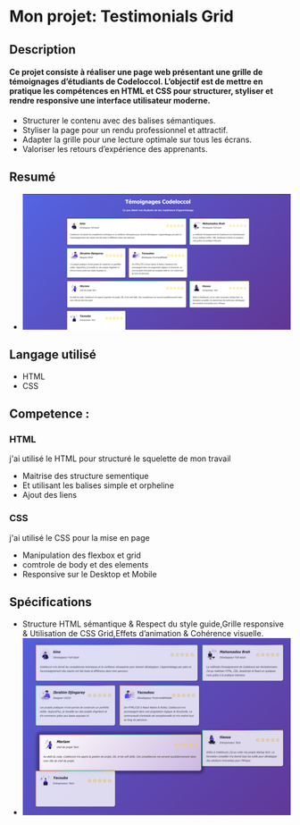 # Mon projet: Testimonials Grid
## Description
#### Ce projet consiste à réaliser une page web présentant une grille de témoignages d’étudiants de Codeloccol. L’objectif est de mettre en pratique les compétences en HTML et CSS pour structurer, styliser et rendre responsive une interface utilisateur moderne.
- Structurer le contenu avec des balises sémantiques.
- Styliser la page pour un rendu professionnel et attractif.
- Adapter la grille pour une lecture optimale sur tous les écrans.
- Valoriser les retours d’expérience des apprenants.
## Resumé
- ![](./img/Capture%20d’écran%202025-10-23%20à%2021.50.41.png)
## Langage utilisé
- HTML 
- CSS 
## Competence :
### HTML
j'ai utilisé le HTML pour structuré le squelette de mon travail
- Maitrise des structure sementique 
- Et utilisant les balises simple et orpheline
- Ajout des liens
### CSS
j'ai utilisé le CSS pour la mise en page
- Manipulation des flexbox et grid 
- comtrole de body et des elements 
- Responsive sur le Desktop et Mobile 
## Spécifications
- Structure HTML sémantique & Respect du style guide,Grille responsive & Utilisation de CSS Grid,Effets d’animation & Cohérence visuelle.
- ![](./img/Capture%20d’écran%202025-10-23%20à%2023.14.50.png)
